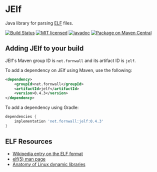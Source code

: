 # JElf
Java library for parsing [ELF](https://en.wikipedia.org/wiki/Executable_and_Linkable_Format) files.

[![Build Status](https://img.shields.io/travis/fornwall/jelf)](https://travis-ci.org/fornwall/jelf)
[![MIT licensed](http://img.shields.io/:license-MIT-blue.svg)](LICENSE.txt)
[![javadoc](https://www.javadoc.io/badge/net.fornwall/jelf.svg)](https://www.javadoc.io/doc/net.fornwall/jelf)
[![Package on Maven Central](https://img.shields.io/maven-central/v/net.fornwall/jelf)](https://search.maven.org/artifact/net.fornwall/jelf/)

## Adding JElf to your build

JElf's Maven group ID is `net.fornwall` and its artifact ID is `jelf`.

To add a dependency on JElf using Maven, use the following:

```xml
<dependency>
    <groupId>net.fornwall</groupId>
    <artifactId>jelf</artifactId>
    <version>0.4.3</version>
</dependency>
```

To add a dependency using Gradle:

```gradle
dependencies {
    implementation 'net.fornwall:jelf:0.4.3'
}
```

## ELF Resources
- [Wikipedia entry on the ELF format](https://en.wikipedia.org/wiki/Executable_and_Linkable_Format)
- [elf(5) man page](http://man7.org/linux/man-pages/man5/elf.5.html)
- [Anatomy of Linux dynamic libraries](https://www.ibm.com/developerworks/library/l-dynamic-libraries/)
